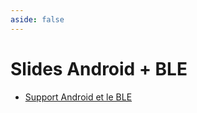 ```yaml
---
aside: false
---
```


# Slides Android + BLE

<ClientOnly>
<SlidesDeck src="android_ble" />
</ClientOnly>

- [Support Android et le BLE](/tp/android/compose/android-ble.md)